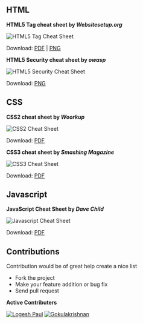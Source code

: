 HTML
----

**HTML5 Tag cheat sheet by _Websitesetup.org_**

![HTML5 Tag Cheat Sheet](https://raw.githubusercontent.com/logeshpaul/Frontend-Cheat-Sheets/master/images/html5-cheatsheet-preview.png "HTML5 Tag Cheat Sheet")

Download: [PDF](https://raw.githubusercontent.com/logeshpaul/Frontend-Cheat-Sheets/master/download/HTML5-cheat-sheet.pdf) | [PNG](https://raw.githubusercontent.com/logeshpaul/Frontend-Cheat-Sheets/master/images/html5-cheat-sheet.png)

**HTML5 Security cheat sheet by _owasp_**

![HTML5 Security Cheat Sheet](https://raw.githubusercontent.com/logeshpaul/Frontend-Cheat-Sheets/master/images/HTML5-Security-Cheat-Sheet-preview.png "HTML5 Security Cheat Sheet")

Download: [PNG](https://raw.githubusercontent.com/logeshpaul/Frontend-Cheat-Sheets/master/download/HTML5-Security-Cheat-Sheet.png)

CSS
----

**CSS2 cheat sheet by _Woorkup_**

![CSS2 Cheat Sheet](https://raw.githubusercontent.com/logeshpaul/Frontend-Cheat-Sheets/master/images/css2-cheatsheet-preview.png "CSS2 Cheat Sheet")

Download: [PDF](https://raw.githubusercontent.com/logeshpaul/Frontend-Cheat-Sheets/master/download/CSS2-Visual-Cheat-Sheet.pdf)

**CSS3 cheat sheet by _Smashing Magazine_**

![CSS3 Cheat Sheet](https://raw.githubusercontent.com/logeshpaul/Frontend-Cheat-Sheets/master/images/css3-cheatsheet-preview.png "CSS3 Cheat Sheet")

Download: [PDF](https://raw.githubusercontent.com/logeshpaul/Frontend-Cheat-Sheets/master/download/css3-cheat-sheet.pdf)

Javascript
----------

**JavaScript Cheat Sheet by _Dave Child_**

![Javascript Cheat Sheet](https://raw.githubusercontent.com/logeshpaul/Frontend-Cheat-Sheets/master/images/javascript-cheatsheet-preview.png "Javascript Cheat Sheet")

Download: [PDF](https://raw.githubusercontent.com/logeshpaul/Frontend-Cheat-Sheets/master/download/javascript-cheat-sheet.pdf)

Contributions
-------------

Contribution would be of great help create a nice list

* Fork the project
* Make your feature addition or bug fix
* Send pull request

**Active Contributers**

[![Logesh Paul](https://avatars3.githubusercontent.com/u/41541?v=3&s=72)](https://github.com/logeshpaul) [![Gokulakrishnan](https://avatars0.githubusercontent.com/u/2944237?v=3&s=72)](https://github.com/gokulkrishh)




